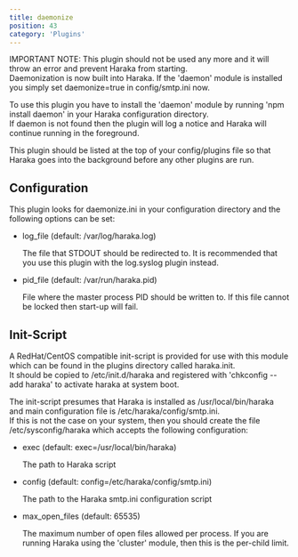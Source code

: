 ```yaml
---
title: daemonize
position: 43
category: 'Plugins'
---
```


IMPORTANT NOTE: This plugin should not be used any more and it will 
throw an error and prevent Haraka from starting.  
Daemonization is now built into Haraka.  If the 'daemon' module is
installed you simply set daemonize=true in config/smtp.ini now.

To use this plugin you have to install the 'daemon' module by running 
'npm install daemon' in your Haraka configuration directory.  
If daemon is not found then the plugin will log a notice and Haraka will 
continue running in the foreground.

This plugin should be listed at the top of your config/plugins file so that 
Haraka goes into the background before any other plugins are run.

Configuration
-------------

This plugin looks for daemonize.ini in your configuration directory and the 
following options can be set:

- log\_file  (default: /var/log/haraka.log)

    The file that STDOUT should be redirected to.  It is recommended that 
    you use this plugin with the log.syslog plugin instead.

- pid\_file  (default: /var/run/haraka.pid)

    File where the master process PID should be written to.  If this file 
    cannot be locked then start-up will fail.

Init-Script
-----------

A RedHat/CentOS compatible init-script is provided for use with this module 
which can be found in the plugins directory called haraka.init.  
It should be copied to /etc/init.d/haraka and registered with 
'chkconfig --add haraka' to activate haraka at system boot.

The init-script presumes that Haraka is installed as /usr/local/bin/haraka 
and main configuration file is /etc/haraka/config/smtp.ini.  
If this is not the case on your system, then you should create the file 
/etc/sysconfig/haraka which accepts the following configuration:

- exec  (default: exec=/usr/local/bin/haraka)

    The path to Haraka script

- config  (default: config=/etc/haraka/config/smtp.ini)

    The path to the Haraka smtp.ini configuration script

- max\_open\_files  (default: 65535)

    The maximum number of open files allowed per process.  If you are 
    running Haraka using the 'cluster' module, then this is the per-child 
    limit.


